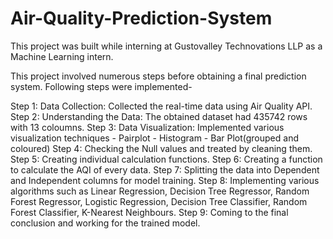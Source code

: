 # Air-Quality-Prediction-System

This project was built while interning at Gustovalley Technovations LLP as a Machine Learning intern.

This project involved numerous steps before obtaining a final prediction system. Following steps were implemented- 

Step 1: Data Collection: Collected the real-time data using Air Quality API.
Step 2: Understanding the Data: The obtained dataset had 435742 rows with 13 coloumns.
Step 3: Data Visualization: Implemented various visualization techniques
                        - Pairplot
                        - Histogram
                        - Bar Plot(grouped and coloured)
Step 4: Checking the Null values and treated by cleaning them.
Step 5: Creating individual calculation functions.
Step 6: Creating a function to calculate the AQI of every data.
Step 7: Splitting the data into Dependent and Independent columns for model training.
Step 8: Implementing various algorithms such as Linear Regression, Decision Tree Regressor, Random Forest Regressor, Logistic Regression, Decision Tree Classifier, Random Forest Classifier, K-Nearest Neighbours.
Step 9: Coming to the final conclusion and working for the trained model.
